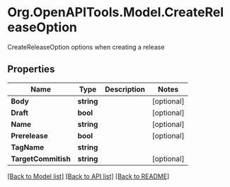 # Org.OpenAPITools.Model.CreateReleaseOption
CreateReleaseOption options when creating a release

## Properties

Name | Type | Description | Notes
------------ | ------------- | ------------- | -------------
**Body** | **string** |  | [optional] 
**Draft** | **bool** |  | [optional] 
**Name** | **string** |  | [optional] 
**Prerelease** | **bool** |  | [optional] 
**TagName** | **string** |  | 
**TargetCommitish** | **string** |  | [optional] 

[[Back to Model list]](../README.md#documentation-for-models) [[Back to API list]](../README.md#documentation-for-api-endpoints) [[Back to README]](../README.md)

